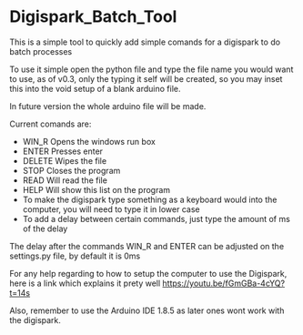 # Digispark_Batch_Tool

This is a simple tool to quickly add simple comands for a digispark to do batch processes

To use it simple open the python file and type the file name you would want to use, as of v0.3, only the typing it self will be 
created, so you may inset this into the void setup of a blank arduino file.

In future version the whole arduino file will be made.

Current comands are:
  - WIN_R   Opens the windows run box
  - ENTER   Presses enter
  - DELETE   Wipes the file
  - STOP   Closes the program
  - READ    Will read the file
  - HELP    Will show this list on the program
  - To make the digispark type something as a keyboard would into the computer, you will need to type it in lower case
  - To add a delay between certain commands, just type the amount of ms of the delay
  
The delay after the commands WIN_R and ENTER can be adjusted on the settings.py file, by default it is 0ms

For any help regarding to how to setup the computer to use the Digispark, here is a link which explains it prety well
https://youtu.be/fGmGBa-4cYQ?t=14s

Also, remember to use the Arduino IDE 1.8.5 as later ones wont work with the digispark.
